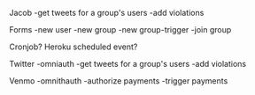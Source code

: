Jacob
-get tweets for a group's users
-add violations


Forms
-new user
-new group
-new group-trigger
-join group


Cronjob? Heroku scheduled event?

Twitter
-omniauth
-get tweets for a group's users
-add violations

Venmo
-omnithauth
-authorize payments
-trigger payments